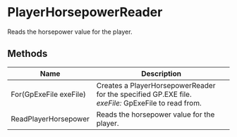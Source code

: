 # PlayerHorsepowerReader

Reads the horsepower value for the player.



## Methods

| Name            | Description        |
|-----------------|--------------------|
| For(GpExeFile exeFile)   |  Creates a PlayerHorsepowerReader for the specified GP.EXE file.<br />*exeFile:* GpExeFile to read from.<br /> 
| ReadPlayerHorsepower   |  Reads the horsepower value for the player. 


